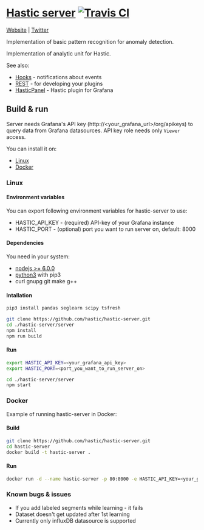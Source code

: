 [Hastic server](https://hastic.io) [![Travis CI](https://travis-ci.org/hastic/hastic-server.svg?branch=master)](https://travis-ci.org/hastic/hastic-server) 
================
[Website](https://hastic.io) |
[Twitter](https://twitter.com/hasticio)

Implementation of basic pattern recognition for anomaly detection.

Implementation of analytic unit for Hastic.

See also:
* [Hooks](https://github.com/hastic/hastic-server/blob/master/HOOKS.md) - notifications about events
* [REST](REST.md) - for developing your plugins
* [HasticPanel](https://github.com/hastic/hastic-grafana-graph-panel) - Hastic plugin for Grafana 

## Build & run

Server needs Grafana's API key (http://<your_grafana_url>/org/apikeys) to query data from Grafana datasources.
API key role needs only `Viewer` access. 

You can install it on:

* [Linux](#linux)
* [Docker](#docker)

### Linux

#### Environment variables

You can export following environment variables for hastic-server to use:
- HASTIC_API_KEY - (required) API-key of your Grafana instance
- HASTIC_PORT - (optional) port you want to run server on, default: 8000

#### Dependencies

You need in your system:
* [nodejs >= 6.0.0](https://nodejs.org/en/download/package-manager/)
* [python3](https://www.python.org/downloads/) with pip3
* curl gnupg git make g++

#### Intallation
```bash
pip3 install pandas seglearn scipy tsfresh

git clone https://github.com/hastic/hastic-server.git
cd ./hastic-server/server
npm install 
npm run build
```

#### Run
```bash
export HASTIC_API_KEY=<your_grafana_api_key>
export HASTIC_PORT=<port_you_want_to_run_server_on>

cd ./hastic-server/server
npm start
```

### Docker

Example of running hastic-server in Docker:

#### Build 
```bash
git clone https://github.com/hastic/hastic-server.git
cd hastic-server
docker build -t hastic-server .
```

#### Run
```bash
docker run -d --name hastic-server -p 80:8000 -e HASTIC_API_KEY=<your_grafana_api_key> hastic-server
```

### Known bugs & issues

- If you add labeled segments while learning - it fails
- Dataset doesn't get updated after 1st learning
- Currently only influxDB datasource is supported
